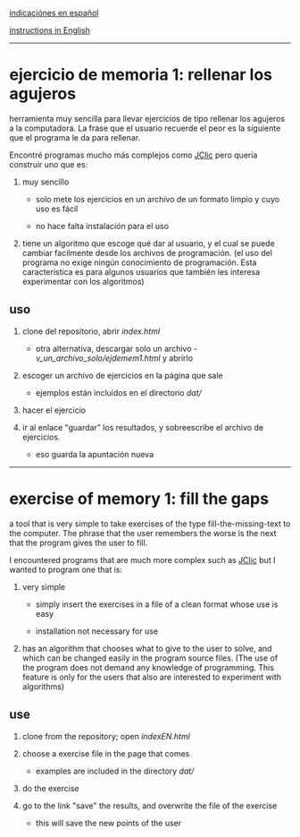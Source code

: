 [indicaciónes en español](#ejercicio-de-memoria-1-rellenar-los-agujeros)

[instructions in English](#exercise-of-memory-1-fill-the-gaps)

---
# ejercicio de memoria 1: rellenar los agujeros #

herramienta muy sencilla para llevar ejercicios de
tipo rellenar los agujeros a la computadora. La
frase que el usuario recuerde el peor es la siguiente
que el programa le da para rellenar.

Encontré programas mucho más complejos como
[JClic](https://github.com/projectestac/jclic) pero
quería construir uno que es:

1. muy sencillo

    - solo mete los ejercicios en un archivo de un
      formato limpio y cuyo uso es fácil

    - no hace falta instalación para el uso

2. tiene un algoritmo que escoge qué dar al
   usuario, y el cual se puede cambiar facilmente
   desde los archivos de programación.
   (el uso del programa no exige ningún
   conocimiento de programación. Esta
   caracteristica es para algunos usuarios que
   también les interesa experimentar con los
   algoritmos)

## uso

1. clone del repositorio, abrir *index.html*

    - otra alternativa, descargar solo un archivo -
      *v_un_archivo_solo/ejdemem1.html* y abrirlo

2. escoger un archivo de ejercicios en la página
   que sale

    - ejemplos están incluidos en el directorio *dat/*

3. hacer el ejercicio

4. ir al enlace "guardar" los resultados,
   y sobreescribe el archivo de ejercicios.

    - eso guarda la apuntación nueva

---
# exercise of memory 1: fill the gaps

a tool that is very simple to take exercises of
the type fill-the-missing-text to the computer. The
phrase that the user remembers the worse is the
next that the program gives the user to fill.

I encountered programs that are much more complex
such as [JClic](https://github.com/projectestac/jclic)
but I wanted to program one that is:

1. very simple

    - simply insert the exercises in a file of a
      clean format whose use is easy

    - installation not necessary for use

2. has an algorithm that chooses what to give
   to the user to solve, and which can be
     changed easily in the program source files.
   (The use of the program does not demand any
   knowledge of programming. This feature is only
   for the users that also are interested to
   experiment with algorithms)

## use

1. clone from the repository; open *indexEN.html*

2. choose a exercise file in the page that comes

    - examples are included in the directory *dat/*

3. do the exercise

4. go to the link "save" the results, and overwrite
   the file of the exercise

    - this will save the new points of the user
